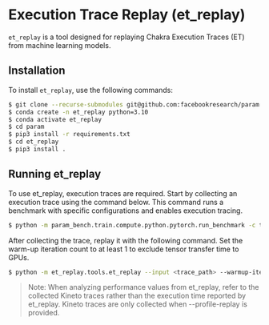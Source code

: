 # Execution Trace Replay (et_replay)
`et_replay` is a tool designed for replaying Chakra Execution Traces (ET) from machine learning models.

## Installation
To install `et_replay`, use the following commands:

```bash
$ git clone --recurse-submodules git@github.com:facebookresearch/param.git
$ conda create -n et_replay python=3.10
$ conda activate et_replay
$ cd param
$ pip3 install -r requirements.txt
$ cd et_replay
$ pip3 install .
```

## Running et_replay
To use et_replay, execution traces are required.
Start by collecting an execution trace using the command below. This command runs a benchmark with specific configurations and enables execution tracing.
```bash
$ python -m param_bench.train.compute.python.pytorch.run_benchmark -c train/compute/python/examples/pytorch/configs/simple_add.json --et
```

After collecting the trace, replay it with the following command. Set the warm-up iteration count to at least 1 to exclude tensor transfer time to GPUs.
```bash
$ python -m et_replay.tools.et_replay --input <trace_path> --warmup-iter 10 --iter 50 --compute --profile-replay
```

> Note: When analyzing performance values from et_replay, refer to the collected Kineto traces rather than the execution time reported by et_replay. Kineto traces are only collected when --profile-replay is provided.
